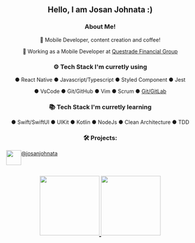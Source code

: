 <!--# Hi there 👋 I'm Josan Johnata
- 🔭 I have a degree in Information Security.
- 🌱 I am in constant learning.
- 👨‍💻 I'm working on <a href="https://www.meliuz.com.br/i/ref_8e2468b5?ref_source=2">Méliuz</a>.
- 🚀  Hire me : https://bit.ly/LinkedInJohnata
- 💬 Ask me something: josanjohnata@gmail.com
<!-- - 📄 My curriculum vitae: https://gitconnected.com/josanjohnata/resume -->
 <!--
 <hr/>
 <div style="display: inline_block" align="center"><br>
  <img align="center" alt="HTML" height="30" width="40" src="https://raw.githubusercontent.com/devicons/devicon/master/icons/html5/html5-original.svg">
  <img align="center" alt="CSS" height="30" width="40" src="https://raw.githubusercontent.com/devicons/devicon/master/icons/css3/css3-original.svg">
  <img align="center" alt="Js" height="30" width="40" src="https://raw.githubusercontent.com/devicons/devicon/master/icons/javascript/javascript-original.svg">
  <img align="center" alt="React" height="30" width="40" src="https://raw.githubusercontent.com/devicons/devicon/master/icons/react/react-original.svg">
   <img align="center" alt="Redux" height="30" width="40" src="https://raw.githubusercontent.com/devicons/devicon/master/icons/redux/redux-original.svg">
  <img align="center" alt="BootsTrap" height="30" width="40" src="https://raw.githubusercontent.com/devicons/devicon/master/icons/bootstrap/bootstrap-original.svg">
   <img align="center" alt="Swift" height="30" width="40" src="https://raw.githubusercontent.com/devicons/devicon/master/icons/swift/swift-original.svg">
  <img align="center" alt="Python" height="30" width="40" src="https://raw.githubusercontent.com/devicons/devicon/master/icons/python/python-original.svg">

<!--   <img align="center" alt="Go" height="30" width="40" src="https://raw.githubusercontent.com/devicons/devicon/master/icons/go/go-original.svg"> -->
  <!--
  <img align="center" alt="Git" height="30" width="40" src="https://raw.githubusercontent.com/devicons/devicon/master/icons/git/git-original.svg">
  <img align="center" alt="Linux" height="30" width="40" src="https://raw.githubusercontent.com/devicons/devicon/master/icons/linux/linux-original.svg">
  <img align="center" alt="my-sql" height="30" width="40" src="https://raw.githubusercontent.com/devicons/devicon/master/icons/mysql/mysql-original-wordmark.svg">
  <img align="center" alt="mmongo-db" height="30" width="40" src="https://raw.githubusercontent.com/devicons/devicon/master/icons/mongodb/mongodb-original-wordmark.svg">
  <img align="center" alt="nodejs" height="30" width="40" src="https://raw.githubusercontent.com/devicons/devicon/master/icons/nodejs/nodejs-original-wordmark.svg">
  <img align="center" alt="docker" height="30" width="40" src="https://raw.githubusercontent.com/devicons/devicon/master/icons/docker/docker-original.svg">
<!--   <img align="center" alt="swift" height="30" width="40"src="https://raw.githubusercontent.com/devicons/devicon/master/icons/swift/swift-original-wordmark.svg"> -->
<!--  
</div>
 <hr/>
-->

<div align="center">
<h2>Hello, I am Josan Johnata :)</h2>

<h3>  About Me!</h3>

  🙋 Mobile Developer, content creation and coffee!
  
  💼 Working as a Mobile Developer at <a target="_blank" href="https://www.questrade.com/">Questrade Financial Group</a>

<h3>⚙️ Tech Stack I'm curretly using</h3>

 ● React Native ● Javascript/Typescript ● Styled Component ● Jest
  
  ● VsCode ● Git/GitHub ● Vim ● Scrum ● [Git/GitLab](https://git.questrade.com/jpontes)
 
<h3>📚 Tech Stack I'm curretly learning</h3>

  ● Swift/SwiftUI ● UIKit ● Kotlin ● NodeJs ● Clean Architecture ● TDD

<h3>🛠️ Projects:</h3>

 <div style="display: flex" align-items="center">
   <img height="40" width="40" margin-left="10" align=center src='https://user-images.githubusercontent.com/64118585/205079013-2fbb8241-c710-480a-bd35-77c29085f282.png'>
   <a href='https://linktr.ee/josanjohnata' target="_blank" >@josanjohnata</a>
 </div>
<h2><h2/>
<div>
  <a href="https://github.com/josanjohnata">
  <img height="160em" src="https://github-readme-stats.vercel.app/api?username=josanjohnata&show_icons=true&theme=dracula&include_all_commits=true&count_private=true"/>
  <img height="160em" src="https://github-readme-stats.vercel.app/api/top-langs/?username=josanjohnata&layout=compact&langs_count=6&theme=dracula"/>
</div>

